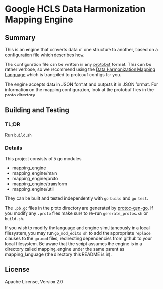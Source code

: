 # Google HCLS Data Harmonization Mapping Engine

## Summary

This is an engine that converts data of one structure to another, based on a
configuration file which describes how.

The configuration file can be written in any
[protobuf](https://developers.google.com/protocol-buffers/docs/overview) format.
This can be rather verbose, so we recommend using the
[Data Harmonization Mapping Language](https://github.com/GoogleCloudPlatform/healthcare-data-harmonization/tree/master/mapping_language)
which is transpiled to protobuf configs for you.

The engine accepts data in JSON format and outputs it in JSON format.
For information on the mapping configuration, look at the protobuf files in the
proto directory.

## Building and Testing

### TL;DR

Run `build.sh`

### Details

This project consists of 5 go modules:

- mapping_engine
- mapping_engine/main
- mapping_engine/proto
- mapping_engine/transform
- mapping_engine/util

They can be built and tested independently with `go build` and `go test`.

The `.pb.go` files in the proto directory are generated by [protoc-gen-go](https://github.com/golang/protobuf/tree/master/protoc-gen-go).
If you modify any `.proto` files make sure to re-run `generate_protos.sh` or
`build.sh`.

If you wish to modify the language and engine simultaneously in a local
filesystem, you may run `go_mod_edits.sh` to add the appropriate `replace`
clauses to the `go.mod` files, redirecting dependencies from github to your
local filesystem. Be aware that the script assumes the engine is in a directory
called mapping_engine under the same parent as mapping_language (the directory
this README is in).

## License

Apache License, Version 2.0
